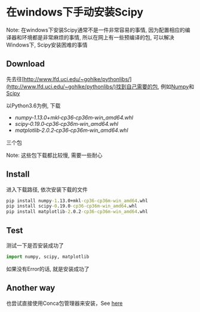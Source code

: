 # 在windows下手动安装Scipy

Note: 在windows下安装Scipy通常不是一件非常容易的事情, 因为配置相应的编译器和环境都是非常麻烦的事情, 所以在网上有一些预编译的包, 可以解决Windows下, Scipy安装困难的事情

## Download

先去往[http://www.lfd.uci.edu/~gohlke/pythonlibs/](http://www.lfd.uci.edu/~gohlke/pythonlibs/)找到自己需要的包, 例如[Numpy](http://www.lfd.uci.edu/~gohlke/pythonlibs/#numpy)和[Scipy](http://www.lfd.uci.edu/~gohlke/pythonlibs/#scipy)

以Python3.6为例, 下载

* *numpy‑1.13.0+mkl‑cp36‑cp36m‑win_amd64.whl*
* *scipy‑0.19.0‑cp36‑cp36m‑win_amd64.whl*
* *matplotlib‑2.0.2‑cp36‑cp36m‑win_amd64.whl*

三个包

Note: 这些包下载都比较慢, 需要一些耐心

## Install

进入下载路径, 依次安装下载的文件

```cmd
pip install numpy-1.13.0+mkl-cp36-cp36m-win_amd64.whl
pip install scipy-0.19.0-cp36-cp36m-win_amd64.whl
pip install matplotlib-2.0.2-cp36-cp36m-win_amd64.whl
```

## Test

测试一下是否安装成功了

```python
import numpy, scipy, matplotlib
```

如果没有Error的话, 就是安装成功了

## Another way

也尝试直接使用Conca包管理器来安装，See [here](https://conda.io/docs/)
